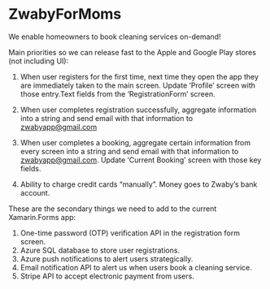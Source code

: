 # ZwabyForMoms
We enable homeowners to book cleaning services on-demand!

Main priorities so we can release fast to the Apple and Google Play stores (not including UI):

1) When user registers for the first time, next time they open the app they are immediately taken to the main screen. Update ‘Profile’ screen with those entry.Text fields from the ‘RegistrationForm’ screen.

2) When user completes registration successfully, aggregate information into a string and send email with that information to zwabyapp@gmail.com

3) When user completes a booking, aggregate certain information from every screen into a string and send email with that information to zwabyapp@gmail.com. Update ‘Current Booking’ screen with those key fields.

4) Ability to charge credit cards “manually”. Money goes to Zwaby’s bank account.


These are the secondary things we need to add to the current Xamarin.Forms app:

1) One-time password (OTP) verification API in the registration form screen.
2) Azure SQL database to store user registrations.
3) Azure push notifications to alert users strategically.
4) Email notification API to alert us when users book a cleaning service.
5) Stripe API to accept electronic payment from users.
